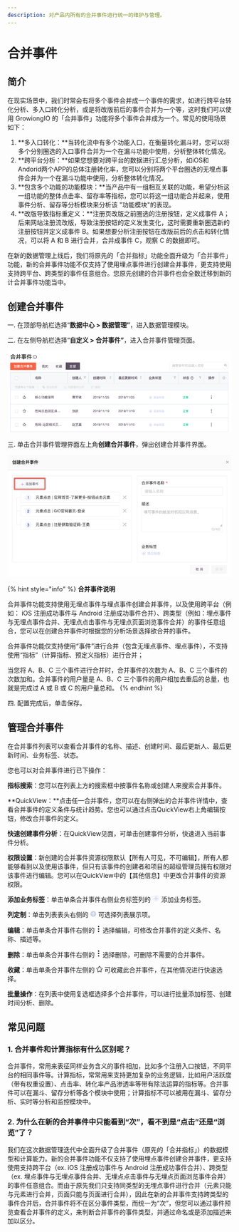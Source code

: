 ```yaml
---
description: 对产品内所有的合并事件进行统一的维护与管理。
---
```


# 合并事件

## **简介** <a id="1-jian-jie"></a>

在现实场景中，我们时常会有将多个事件合并成一个事件的需求，如进行跨平台转化分析、多入口转化分析，或是将改版前后的事件合并为一个等，这时我们可以使用 GrowiongIO 的「合并事件」功能将多个事件合并成为一个。常见的使用场景如下：

1. **多入口转化：**当转化流中有多个功能入口，在衡量转化漏斗时，您可以将多个分别圈选的入口事件合并为一个在漏斗功能中使用，分析整体转化情况。
2. **跨平台分析：**如果您想要对跨平台的数据进行汇总分析，如iOS和Andorid两个APP的总体注册转化率，您可以分别将两个平台圈选的无埋点事件合并为一个在漏斗功能中使用，分析整体转化情况。
3. **包含多个功能的功能模块：**当产品中有一组相互关联的功能，希望分析这一组功能的整体点击率、留存率等指标，您可以将这一组功能合并起来，使用事件分析、留存等分析模块来分析该 "功能模块"的表现。
4. **改版导致指标重定义：**注册页改版之前圈选的注册按钮，定义成事件 A；后来网站注册流改版，导致注册按钮的定义发生变化，这时需要重新圈选新的注册按钮并定义成事件 B。如果想要分析注册按钮在改版前后的点击和转化情况，可以将 A 和 B 进行合并，合并成事件 C，观察 C 的数据即可。

在新的数据管理上线后，我们将原先的「合并指标」功能全面升级为「合并事件」功能，新的合并事件功能不仅支持了使用埋点事件进行创建合并事件，更支持使用支持跨平台、跨类型的事件任意组合。您原先创建的合并事件也会全数迁移到新的计合并事件功能当中。

## **创建合并事件**

一. 在顶部导航栏选择“**数据中心 &gt; 数据管理”**，进入数据管理模块。

二. 在左侧导航栏选择“**自定义 &gt; 合并事件”**，进入合并事件管理页面。

![](../../../../.gitbook/assets/image%20%2860%29.png)

三. 单击合并事件管理界面左上角**创建合并事件**，弹出创建合并事件界面。

![](../../../../.gitbook/assets/image%20%2880%29.png)

{% hint style="info" %}
**合并事件说明**

合并事件功能支持使用无埋点事件与埋点事件创建合并事件，以及使用跨平台（例如： iOS 注册成功事件与 Android 注册成功事件合并）、跨类型（例如：埋点事件与无埋点事件合并、无埋点点击事件与无埋点页面浏览事件合并）的事件任意组合，您可以在创建合并事件时根据您的分析场景选择欲合并的事件。

合并事件功能仅支持使用“事件”进行合并（包含无埋点事件、埋点事件），不支持使用“指标”（计算指标、预定义指标）进行合并；

当您将 A、B、C 三个事件进行合并时，合并事件的次数为 A、B、C 三个事件的次数加和。合并事件的用户量是 A、B、C 三个事件的用户相加去重后的总量，也就是完成过 A 或 B 或 C 的用户量总和。
{% endhint %}

四. 配置完成后，单击保存。

## **管理合并事件**

在合并事件列表可以查看合并事件的名称、描述、创建时间、最后更新人、最后更新时间、业务标签、状态。

您也可以对合并事件进行已下操作：

**指标搜索**：您可以在列表上方的搜索框中按事件名称或创建人来搜索合并事件。

**QuickView：**点击任一合并事件，您可以在右侧弹出的合并事件详情中，查看合并事件的定义条件与统计趋势。您也可以通过点击QuickView右上角编辑按钮，修改合并事件的定义。

**快速创建事件分析**：在QuickView见面，可单击创建事件分析，快速进入当前事件分析。

**权限设置**：新创建的合并事件资源权限默认【所有人可见，不可编辑】，所有人都能够看到以及使用该事件，但只有该事件的创建者和项目的超级管理员拥有权限对该事件进行编辑。您可以在QuickView中的【其他信息】中更改合并事件的资源权限。

**添加业务标签**：单击单条合并事件右侧业务标签列的 ![](../../../../.gitbook/assets/tian-jia-biao-qian.png) 添加业务标签。

**列定制**：单击列表表头右侧的 ![](../../../../.gitbook/assets/lie-ding-zhi.png) 可选择列表展示项。

**编辑**：单击单条合并事件右侧的 ![](../../../../.gitbook/assets/dian-dian-dian.png) 选择编辑，可修改合并事件的定义条件、名称、描述等。

**删除**：单击单条合并事件右侧的 ![](../../../../.gitbook/assets/dian-dian-dian.png) 选择删除，可删除不需要的合并事件。

**收藏**：单击单条合并事件左侧的 ![](../../../../.gitbook/assets/shi-jian-shou-cang.png) 可收藏此合并事件，在其他情况进行快速选择。

**批量操作**：在列表中使用复选框选择多个合并事件，可以进行批量添加标签、创建时间分析、删除。

## **常见问题** <a id="4-chang-jian-wen-ti"></a>

### **1. 合并事件和计算指标有什么区别呢？**

合并事件，常用来表征同样业务含义的事件相加，比如多个注册入口按钮，不同平台的相同事件等。计算指标，常常用来支持更加复杂的业务逻辑，比如用户活跃度（带有权重设置）、点击率、转化率产品渗透率等带有除法运算的指标等。合并事件可以在漏斗、留存分析等各个模块中使用；计算指标不可以被用在漏斗、留存分析、实时等分析和监控模块中。

### **2. 为什么在新的合并事件中只能看到“次”，看不到是“点击”还是“浏览”了？**

我们在这次数据管理迭代中全面升级了合并事件（原先的「合并指标」）的数据模型和计算能力。新的合并事件功能不仅支持了使用埋点事件创建合并事件，更支持使用支持跨平台（ex. iOS 注册成功事件与 Android 注册成功事件合并）、跨类型（ex. 埋点事件与无埋点事件合并、无埋点点击事件与无埋点页面浏览事件合并）的事件任意组合。而由于原先我们只支持同类型的无埋点事件进行合并（元素只能与元素进行合并，页面只能与页面进行合并），因此在新的合并事件支持跨类型的事件合并后，合并事件将不在区分事件类型，而统一为“次”，但您可以通过事件预览查看合并事件的定义，来判断合并事件的事件类型，并通过命名或是添加描述来加以区分。

